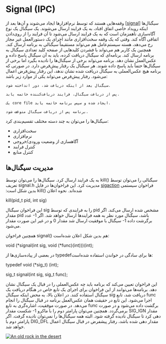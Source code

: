 
# Signal (IPC)

سیگنال‌ها [[‫signal‬](‫https://en.wikipedia.org/wiki/Signal_(IPC))] وقفه‌هایی هستند که توسط نرم‌افزارها ایجاد می‌شوند و آن‌ها بعد از اینکه رویداد خاصی اتفاق افتاد، به یک فرایند ارسال می‌شوند. یک سیگنال یک نوع آگاه‌سازی ناهمزمان است که به یک فرایند ارسال می‌شود تا آن فرایند را از روی‌دادن اتفاقی آگاه کند. وقتی که یک وقفه سخت‌افزاری مانند اجرای یک دستورالعمل غیر مجاز رخ می‌دهد، هسته سیستم‌عامل هم می‌تواند مستقیماً سیگنالی به برنامه ارسال کند. همچنین یک کاربر هم می‌تواند با فشردن کلیدهایی از صفحه کلید تعدادی سیگنال به برنامه ارسال کند. برنامه‌ای که سیگنال دریافت کرده، باید به آن سیگنال پاسخ داده و عکس‌العمل نشان دهد. برنامه می‌تواند برخی از سیگنال‌ها را نادیده بگیرد اما برخی از سیگنال‌ها حتماً باید پاسخ داده شوند. هر سیگنال یک رفتار پیش‌فرض دارد. در صورتی که برنامه هیچ عکس‌العملی به سیگنال دریافت شده نشان ندهد، این رفتار پیش‌فرض اعمال می‌شود. رفتار پیش‌فرض می‌تواند یکی از موارد زیر باشد:

	سیگنال بعد از اینکه دریافت شد، دور انداخته شود.

	پس از دریافت سیگنال، فرایند دریافت‌کننده خاتمه یابد.

	یک core file ایجاد شده و سپس برنامه خاتمه یابد.

	برنامه پس از دریافت سیگنال متوقف شود.

سیگنال‌ها را می‌توان به چند دسته مختلف تقسیم‌بندی کرد:

- سخت‌افزاری
- نرم‌افزاری
- آگاهسازی از وضعیت ورودی/خروجی
- کنترل فرایند
- کنترل منابع

## مدیریت سیگنال‌ها

‫سیگنالی را می‌توان توسط ‎kill()‎ به یک فرایند ارسال کرد. سیگنال‌ها را می‌توان توسط فراخوان سیستمی [‫sigaction‬](‫https://en.wikipedia.org/wiki/Sigaction‬) مدیریت کرد. این فراخوان‌ها در فایل signal.h تعریف شده‌اند. نحوه اعلان ‎kill()‎ بدین شکل است:‬

kill(pid_t pid, int sig)

این فراخوان سیگنال sig را به فرایندی که توسط pid مشخص شده ارسال می‌کند. اگر مقدار pid عدد ‎-1 باشد، سیگنال مورد نظر به همه فرایندها ارسال خواهد شد. اگر سیگنال با موفقیت ارسال شد مقدار 0 و در غیر این صورت مقدار ‎-1 برگرشت داده می‌شود.

همچنین فراخوان ‎signal()‎ هم بدین شکل اعلان شده‌است:

void (*signal(int sig, void (*func)(int)))(int);

در بعضی از پیاده‌سازی‌ها از typedef‌ها برای سادگی در خواندن استفاده شده‌است:

typedef void (*sig_t) (int);

sig_t signal(int sig, sig_t func);

این فراخوان تعیین می‌کند که برنامه باید چه عکس‌العملی را در قبال یک سیگنال نشان دهد. برنامه‌ها می‌توانند از این فراخوان برای اجرای یک تابع خاص در هنگام دریافت یک سیگنال استفاده کنند. در اعلان بالا، به محض اینکه سیگنال sig دریافت شد، تابع func اجرا می‌شود. این تابع در حقیقت همان عکس‌العمل برنامه در قبال سیگنال را انجام می‌دهد. در صورت موفقیت، اشاره‌گری به تابع func برگشت داده می‌شود و در صورت شکست مقدار ‎-1 برمی‌گردد. همچنین می‌توان پارامتر دوم را با ماکرو SIG_IGN مقدار دهی کرد تا سیگنال نادیده گرفته شود. البته همه سیگنال‌ها را نمی‌توان نادیده گرفت. اگر پارامتر دوم با DIG_DFL مقدار دهی شده باشد، رفتار پیشفرض در قبال سیگنال اعمال خواهد شد.


[![An old rock in the desert](/home/memad/Pictures/signal.png "Shiprock, New Mexico by Beau Rogers")](https://pasteboard.co/IeYgZYp.png)
